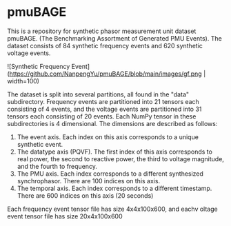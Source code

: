 # pmuBAGE
This is a repository for synthetic phasor measurement unit dataset pmuBAGE. (The Benchmarking Assortment of Generated PMU Events). The dataset consists of 84 synthetic frequency events and 620 synthetic voltage events.

![Synthetic Frequency Event](https://github.com/NanpengYu/pmuBAGE/blob/main/images/gf.png | width=100)

The dataset is split into several partitions, all found in the "data" subdirectory. Frequency events are partitioned into 21 tensors each consisting of 4 events, and the voltage events are partitioned into 31 tensors each consisting of 20 events. Each NumPy tensor in these subdirectories is 4 dimensional. The dimensions are described as follows:

1. The event axis. Each index on this axis corresponds to a unique synthetic event.
2. The datatype axis (PQVF). The first index of this axis corresponds to real power, the second to reactive power, the third to voltage magnitude, and the fourth to frequency. 
3. The PMU axis. Each index corresponds to a different synthesized synchrophasor. There are 100 indices on this axis.
4. The temporal axis. Each index corresponds to a different timestamp. There are 600 indices on this axis (20 seconds)

Each frequency event tensor file has size 4x4x100x600, and eachv oltage event tensor file has size 20x4x100x600
